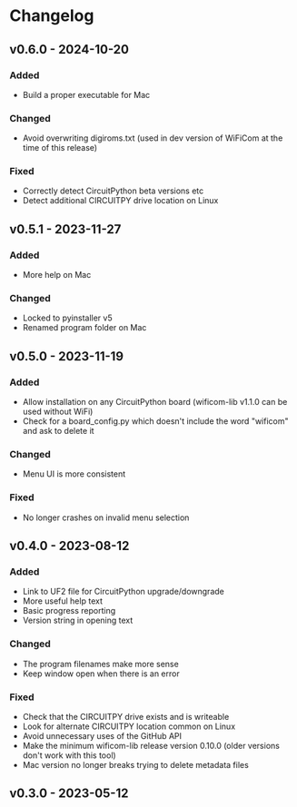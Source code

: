 # Changelog

## v0.6.0 - 2024-10-20

### Added
* Build a proper executable for Mac

### Changed
* Avoid overwriting digiroms.txt (used in dev version of WiFiCom at the time of this release)

### Fixed
* Correctly detect CircuitPython beta versions etc
* Detect additional CIRCUITPY drive location on Linux

## v0.5.1 - 2023-11-27

### Added
* More help on Mac

### Changed
* Locked to pyinstaller v5
* Renamed program folder on Mac

## v0.5.0 - 2023-11-19

### Added
* Allow installation on any CircuitPython board (wificom-lib v1.1.0 can be used without WiFi)
* Check for a board_config.py which doesn't include the word "wificom" and ask to delete it

### Changed
* Menu UI is more consistent

### Fixed
* No longer crashes on invalid menu selection

## v0.4.0 - 2023-08-12

### Added
* Link to UF2 file for CircuitPython upgrade/downgrade
* More useful help text
* Basic progress reporting
* Version string in opening text

### Changed
* The program filenames make more sense
* Keep window open when there is an error

### Fixed
* Check that the CIRCUITPY drive exists and is writeable
* Look for alternate CIRCUITPY location common on Linux
* Avoid unnecessary uses of the GitHub API
* Make the minimum wificom-lib release version 0.10.0 (older versions don't work with this tool)
* Mac version no longer breaks trying to delete metadata files

## v0.3.0 - 2023-05-12
